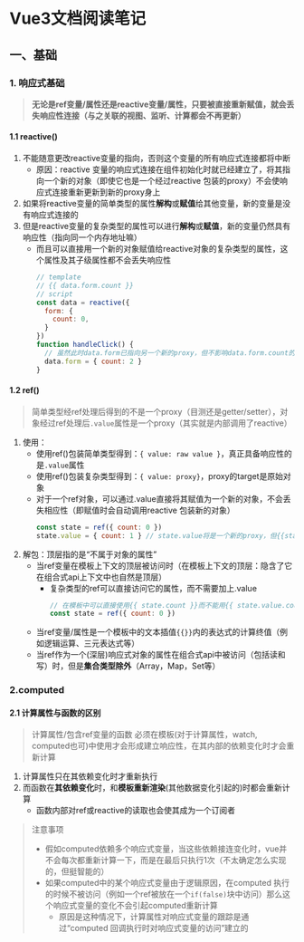 # Vue3文档阅读笔记
## 一、基础
### 1. 响应式基础
> **无论是ref变量/属性还是reactive变量/属性，只要被直接重新赋值，就会丢失响应性连接（与之关联的视图、监听、计算都会不再更新）**
#### 1.1 reactive()
1. 不能随意更改reactive变量的指向，否则这个变量的所有响应式连接都将中断
    * 原因：reactive 变量的响应式连接在组件初始化时就已经建立了，将其指向一个新的对象（即使它也是一个经过reactive 包装的proxy）不会使响应式连接重新更新到新的proxy身上
2. 如果将reactive变量的简单类型的属性**解构**或**赋值**给其他变量，新的变量是没有响应式连接的
3. 但是reactive变量的复杂类型的属性可以进行**解构**或**赋值**，新的变量仍然具有响应性（指向同一个内存地址嘛）
    * 而且可以直接用一个新的对象赋值给reactive对象的复杂类型的属性，这个属性及其子级属性都不会丢失响应性
      ```js
      // template
      // {{ data.form.count }}
      // script
      const data = reactive({
        form: {
          count: 0,
        }
      })
      function handleClick() {
        // 虽然此时data.form已指向另一个新的proxy，但不影响data.form.count的响应性，模板依旧可以正常得到更新
        data.form = { count: 2 }
      }
#### 1.2 ref()
> 简单类型经ref处理后得到的不是一个proxy（目测还是getter/setter），对象经过ref处理后`.value`属性是一个proxy（其实就是内部调用了reactive）
1. 使用：
    * 使用ref()包装简单类型得到：`{ value: raw value }`，真正具备响应性的是`.value`属性
    * 使用ref()包装复杂类型得到：`{ value: proxy}`，proxy的target是原始对象
    * 对于一个ref对象，可以通过.value直接将其赋值为一个新的对象，不会丢失相应性（即赋值时会自动调用reactive 包装新的对象）
      ```js
      const state = ref({ count: 0 })
      state.value = { count: 1 } // state.value将是一个新的proxy，但{{state.count}}（此处有解包）的依赖依然会得到更新
2. 解包：顶层指的是“不属于对象的属性”
    * 当ref变量在模板上下文的顶层被访问时（在模板上下文的顶层：隐含了它在组合式api上下文中也自然是顶层）
        * 复杂类型的ref可以直接访问它的属性，而不需要加上.value
          ```js
          // 在模板中可以直接使用{{ state.count }}而不能用{{ state.value.count }}
          const state = ref({ count: 0 })
    * 当ref变量/属性是一个模板中的文本插值`{{}}`内的表达式的计算终值（例如逻辑运算、三元表达式等）
    * 当ref作为一个(深层)响应式对象的属性在组合式api中被访问（包括读和写）时，但是**集合类型除外**（Array，Map，Set等）
### 2.computed
#### 2.1 计算属性与函数的区别
> 计算属性/包含ref变量的函数 必须在模板(对于计算属性，watch, computed也可)中使用才会形成建立响应性，在其内部的依赖变化时才会重新计算
1. 计算属性只在其依赖变化时才重新执行
2. 而函数在**其依赖变化**时，和**模板重新渲染**(其他数据变化引起的)时都会重新计算
    * 函数内部对ref或reactive的读取也会使其成为一个订阅者
> 注意事项
> * 假如computed依赖多个响应式变量，当这些依赖接连变化时，vue并不会每次都重新计算一下，而是在最后只执行1次（不太确定怎么实现的，但挺智能的）
> * 如果computed中的某个响应式变量由于逻辑原因，在computed 执行的时候不被访问（例如一个ref被放在一个`if(false)`块中访问）那么这个响应式变量的变化不会引起computed重新计算
>     * 原因是这种情况下，计算属性对响应式变量的跟踪是通过“computed 回调执行时对响应式变量的访问”建立的
